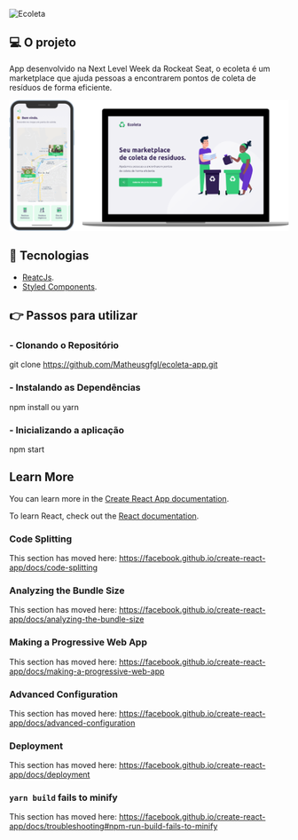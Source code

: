 ![Ecoleta]()

## :computer:  O projeto
App desenvolvido na Next Level Week da Rockeat Seat, o ecoleta é um marketplace que ajuda pessoas a encontrarem pontos de coleta de resíduos de forma eficiente.

![Ecoleta](https://github.com/Matheusgfgl/ecoleta-app/blob/master/ecoleta.png)

## :rocket: Tecnologias
- [ReatcJs](https://pt-br.reactjs.org/).
- [Styled Components](https://styled-components.com/).         

 ## :point_right: Passos para utilizar
###  - Clonando o Repositório
git clone https://github.com/Matheusgfgl/ecoleta-app.git

### - Instalando as Dependências
  npm install ou yarn 

### - Inicializando a aplicação
 npm start


## Learn More

You can learn more in the [Create React App documentation](https://facebook.github.io/create-react-app/docs/getting-started).

To learn React, check out the [React documentation](https://reactjs.org/).

### Code Splitting

This section has moved here: https://facebook.github.io/create-react-app/docs/code-splitting

### Analyzing the Bundle Size

This section has moved here: https://facebook.github.io/create-react-app/docs/analyzing-the-bundle-size

### Making a Progressive Web App

This section has moved here: https://facebook.github.io/create-react-app/docs/making-a-progressive-web-app

### Advanced Configuration

This section has moved here: https://facebook.github.io/create-react-app/docs/advanced-configuration

### Deployment

This section has moved here: https://facebook.github.io/create-react-app/docs/deployment

### `yarn build` fails to minify

This section has moved here: https://facebook.github.io/create-react-app/docs/troubleshooting#npm-run-build-fails-to-minify
